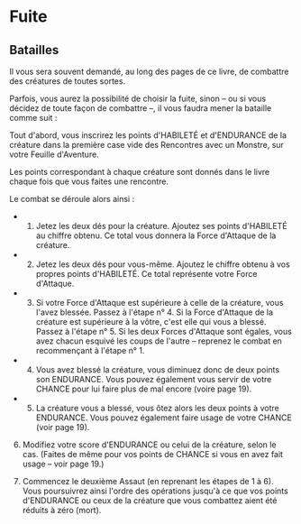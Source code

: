 # Fuite

## Batailles

Il vous sera souvent demandé, au long des pages de ce livre, de combattre des créatures de toutes sortes.

Parfois, vous aurez la possibilité de choisir la fuite, sinon – ou si vous décidez de toute façon de combattre –, il vous faudra mener la bataille comme suit :

Tout d'abord, vous inscrirez les points d'HABILETÉ et d'ENDURANCE de la créature dans la première case vide des Rencontres avec un Monstre, sur votre Feuille d'Aventure.

Les points correspondant à chaque créature sont donnés dans le livre chaque fois que vous faites une rencontre.

Le combat se déroule alors ainsi :
- 1. Jetez les deux dés pour la créature. Ajoutez ses points d'HABILETÉ au chiffre obtenu. Ce total vous donnera la Force d'Attaque de la créature.
- 2. Jetez les deux dés pour vous-même. Ajoutez le chiffre obtenu à vos propres points d'HABILETÉ. Ce total représente votre Force d'Attaque.
- 3. Si votre Force d'Attaque est supérieure à celle de la créature, vous l'avez blessée. Passez à l'étape n° 4. Si la Force d'Attaque de la créature est supérieure à la vôtre, c'est elle qui vous a blessé. Passez à l'étape n° 5. Si les deux Forces d'Attaque sont égales, vous avez chacun esquivé les coups de l'autre – reprenez le combat en recommençant à l'étape n° 1.
- 4. Vous avez blessé la créature, vous diminuez donc de deux points son ENDURANCE. Vous pouvez également vous servir de votre CHANCE pour lui faire plus de mal encore (voire page 19).
- 5. La créature vous a blessé, vous ôtez alors les deux points à votre ENDURANCE. Vous pouvez également faire usage de votre CHANCE (voir page 19).

6. Modifiez votre score d'ENDURANCE ou celui de la créature, selon le cas. (Faites de même pour vos points de CHANCE si vous en avez fait usage – voir page 19.)

7. Commencez le deuxième Assaut (en reprenant les étapes de 1 à 6). Vous poursuivrez ainsi l'ordre des opérations jusqu'à ce que vos points d'ENDURANCE ou ceux de la créature que vous combattez aient été réduits à zéro (mort).
